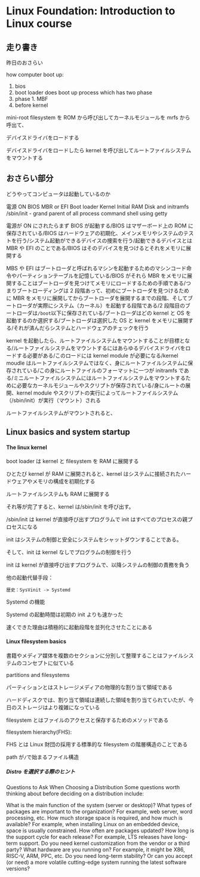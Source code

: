 # Linux Foundation: Introduction to Linux course

## 走り書き

昨日のおさらい

how computer boot up:

1. bios
2. boot loader does boot up process which has two phase
3. phase 1. MBF
4. before kernel

mini-root filesystem を ROM から呼び出してカーネルモジュールを mrfs から呼出て、

デバイスドライバをロードする

デバイスドライバをロードしたら kernel を呼び出してルートファイルシステムをマウントする

## おさらい部分

どうやってコンピュータは起動しているのか

電源 ON
BIOS
MBR or EFI
Boot loader
Kernel
Initial RAM Disk and initramfs
/sbin/init - grand parent of all process
command shell using getty

電源が ON にされたらまず BIOS が起動する/BIOS はマザーボード上の ROM に保存されている/BIOS はハードウェアの初期化、メインメモリやシステムのテストを行う/システム起動ができるデバイスの捜索を行う/起動できるデバイスとは MBR や EFI のことである/BIOS はそのデバイスを見つけるとそれをメモリに展開する

MBS や EFI はブートローダと呼ばれるマシンを起動するためのマシンコード命令やパーティションテーブルを記憶している/BIOS がそれら MBR をメモリに展開することはブートローダを見つけてメモリにロードするための手順である/つまりブートローディングは 2 段階あって、初めにブートローダを見つけるために MBR をメモリに展開してからブートローダを展開するまでの段階、そしてブートローダが実際にシステム（カーネル）を起動する段階である/2 段階目のブートローダは`/boot`以下に保存されている/ブートローダはどの kernel と OS を起動するのか選択する/ブートローダは選択した OS と kernel をメモリに展開する/それが済んだらシステムとハードウェアのチェックを行う

kernel を起動したら、ルートファイルシステムをマウントすることが目標となる/ルートファイルシステムをマウントするにはあらゆるデバイスドライバをロードする必要がある/このロードには kernel module が必要になる/kernel moudle はルートファイルシステムではなく、身にルートファイルシステムに保存されている/この身にルートファイルのフォーマットに一つが initramfs である/ミニルートファイルシステムにはルートファイルシステムをマウントするために必要なカーネルモジュールやスクリプトが保存されている/身にルートの展開、kernel module やスクリプトの実行によってルートファイルシステム（/sbin/init）が実行（マウント）される

ルートファイルシステムがマウントされると、

## Linux basics and system startup

#### The linux kernel

boot loader は kernel と filesystem を RAM に展開する

ひとたび kernel が RAM に展開されると、kernel はシステムに接続されたハードウェアやメモリの構成を初期化する

ルートファイルシステムも RAM に展開する

それ等が完了すると、kernel は/sbin/init を呼び出す。

/sbin/init は kernel が直接呼び出すプログラムで init はすべてのプロセスの親プロセスになる

init はシステムの制御と安全にシステムをシャットダウンすることである。

そして、init は kernel なしでプログラムの制御を行う

init は kernel が直接呼び出すプログラムで、以降システムの制御の責務を負う

他の起動代替手段：

    歴史：SysVinit -> Systemd

Systemd の機能

Systemd の起動時間は初期の init よりも速かった

速くできた理由は積極的に起動段階を並列化させたことにある

#### Linux filesystem basics

書籍やメディア媒体を複数のセクションに分別して整理することはファイルシステムのコンセプトに似ている

partitions and filesystems

パーティションとはストレージメディアの物理的な割り当て領域である

ハードディスクでは、割り当て領域は連続した領域を割り当てられていたが、今日のストレージはより複雑になっている

filesystem とはファイルのアクセスと保存するためのメソッドである

filesystem hierarchy(FHS):

FHS とは Linux 財団の採用する標準的な filesystem の階層構造のことである

path が`/`で始まるファイル構造

##### Distro を選択する際のヒント

Questions to Ask When Choosing a Distribution
Some questions worth thinking about before deciding on a distribution include:

What is the main function of the system (server or desktop)?
What types of packages are important to the organization? For example, web server, word processing, etc.
How much storage space is required, and how much is available? For example, when installing Linux on an embedded device, space is usually constrained.
How often are packages updated?
How long is the support cycle for each release? For example, LTS releases have long-term support.
Do you need kernel customization from the vendor or a third party?
What hardware are you running on? For example, it might be X86, RISC-V, ARM, PPC, etc.
Do you need long-term stability? Or can you accept (or need) a more volatile cutting-edge system running the latest software versions?
